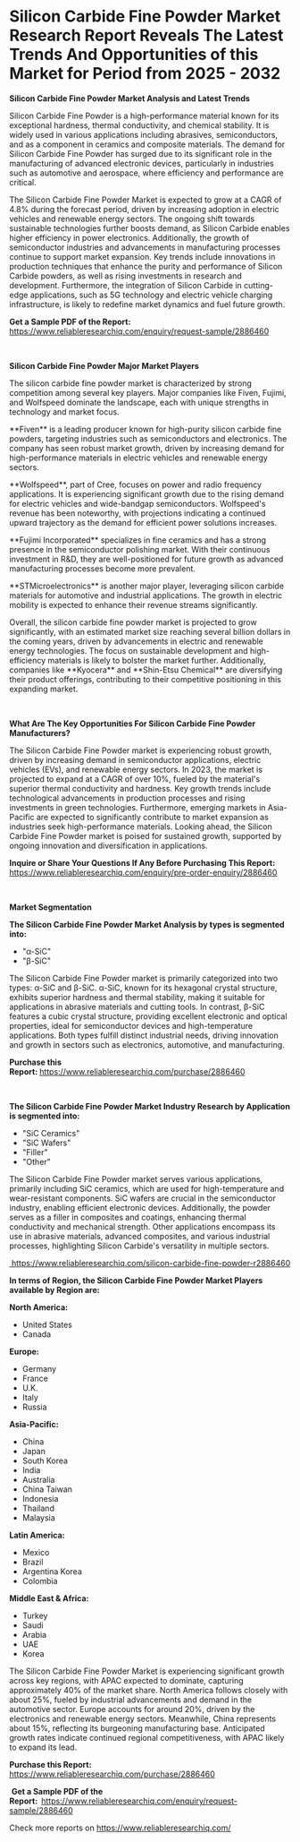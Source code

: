 <p><h1>Silicon Carbide Fine Powder Market Research Report Reveals The Latest Trends And Opportunities of this Market for Period from 2025 - 2032</h1></p><p><strong>Silicon Carbide Fine Powder Market Analysis and Latest Trends</strong></p>
<p><p>Silicon Carbide Fine Powder is a high-performance material known for its exceptional hardness, thermal conductivity, and chemical stability. It is widely used in various applications including abrasives, semiconductors, and as a component in ceramics and composite materials. The demand for Silicon Carbide Fine Powder has surged due to its significant role in the manufacturing of advanced electronic devices, particularly in industries such as automotive and aerospace, where efficiency and performance are critical.</p><p>The Silicon Carbide Fine Powder Market is expected to grow at a CAGR of 4.8% during the forecast period, driven by increasing adoption in electric vehicles and renewable energy sectors. The ongoing shift towards sustainable technologies further boosts demand, as Silicon Carbide enables higher efficiency in power electronics. Additionally, the growth of semiconductor industries and advancements in manufacturing processes continue to support market expansion. Key trends include innovations in production techniques that enhance the purity and performance of Silicon Carbide powders, as well as rising investments in research and development. Furthermore, the integration of Silicon Carbide in cutting-edge applications, such as 5G technology and electric vehicle charging infrastructure, is likely to redefine market dynamics and fuel future growth.</p></p>
<p><strong>Get a Sample PDF of the Report:&nbsp;</strong> <a href="https://www.reliableresearchiq.com/enquiry/request-sample/2886460?utm_campaign=3171&utm_medium=2&utm_source=Github&utm_content=ia&utm_term=13032025&utm_id=silicon-carbide-fine-powder">https://www.reliableresearchiq.com/enquiry/request-sample/2886460</a></p>
<p>&nbsp;</p>
<p><strong>Silicon Carbide Fine Powder Major Market Players</strong></p>
<p><p>The silicon carbide fine powder market is characterized by strong competition among several key players. Major companies like Fiven, Fujimi, and Wolfspeed dominate the landscape, each with unique strengths in technology and market focus.</p><p>**Fiven** is a leading producer known for high-purity silicon carbide fine powders, targeting industries such as semiconductors and electronics. The company has seen robust market growth, driven by increasing demand for high-performance materials in electric vehicles and renewable energy sectors.</p><p>**Wolfspeed**, part of Cree, focuses on power and radio frequency applications. It is experiencing significant growth due to the rising demand for electric vehicles and wide-bandgap semiconductors. Wolfspeed's revenue has been noteworthy, with projections indicating a continued upward trajectory as the demand for efficient power solutions increases.</p><p>**Fujimi Incorporated** specializes in fine ceramics and has a strong presence in the semiconductor polishing market. With their continuous investment in R&D, they are well-positioned for future growth as advanced manufacturing processes become more prevalent.</p><p>**STMicroelectronics** is another major player, leveraging silicon carbide materials for automotive and industrial applications. The growth in electric mobility is expected to enhance their revenue streams significantly.</p><p>Overall, the silicon carbide fine powder market is projected to grow significantly, with an estimated market size reaching several billion dollars in the coming years, driven by advancements in electric and renewable energy technologies. The focus on sustainable development and high-efficiency materials is likely to bolster the market further. Additionally, companies like **Kyocera** and **Shin-Etsu Chemical** are diversifying their product offerings, contributing to their competitive positioning in this expanding market.</p></p>
<p>&nbsp;</p>
<p><strong>What Are The Key Opportunities For Silicon Carbide Fine Powder Manufacturers?</strong></p>
<p><p>The Silicon Carbide Fine Powder market is experiencing robust growth, driven by increasing demand in semiconductor applications, electric vehicles (EVs), and renewable energy sectors. In 2023, the market is projected to expand at a CAGR of over 10%, fueled by the material's superior thermal conductivity and hardness. Key growth trends include technological advancements in production processes and rising investments in green technologies. Furthermore, emerging markets in Asia-Pacific are expected to significantly contribute to market expansion as industries seek high-performance materials. Looking ahead, the Silicon Carbide Fine Powder market is poised for sustained growth, supported by ongoing innovation and diversification in applications.</p></p>
<p><strong>Inquire or Share Your Questions If Any Before Purchasing This Report:</strong> <a href="https://www.reliableresearchiq.com/enquiry/pre-order-enquiry/2886460?utm_campaign=3171&utm_medium=2&utm_source=Github&utm_content=ia&utm_term=13032025&utm_id=silicon-carbide-fine-powder">https://www.reliableresearchiq.com/enquiry/pre-order-enquiry/2886460</a></p>
<p>&nbsp;</p>
<p><strong>Market Segmentation</strong></p>
<p><strong>The Silicon Carbide Fine Powder Market Analysis by types is segmented into:</strong></p>
<p><ul><li>"α-SiC"</li><li>"β-SiC"</li></ul></p>
<p><p>The Silicon Carbide Fine Powder market is primarily categorized into two types: α-SiC and β-SiC. α-SiC, known for its hexagonal crystal structure, exhibits superior hardness and thermal stability, making it suitable for applications in abrasive materials and cutting tools. In contrast, β-SiC features a cubic crystal structure, providing excellent electronic and optical properties, ideal for semiconductor devices and high-temperature applications. Both types fulfill distinct industrial needs, driving innovation and growth in sectors such as electronics, automotive, and manufacturing.</p></p>
<p><strong>Purchase this Report:&nbsp;</strong><a href="https://www.reliableresearchiq.com/purchase/2886460?utm_campaign=3171&utm_medium=2&utm_source=Github&utm_content=ia&utm_term=13032025&utm_id=silicon-carbide-fine-powder">https://www.reliableresearchiq.com/purchase/2886460</a></p>
<p>&nbsp;</p>
<p><strong>The Silicon Carbide Fine Powder Market Industry Research by Application is segmented into:</strong></p>
<p><ul><li>"SiC Ceramics"</li><li>"SiC Wafers"</li><li>"Filler"</li><li>"Other"</li></ul></p>
<p><p>The Silicon Carbide Fine Powder market serves various applications, primarily including SiC ceramics, which are used for high-temperature and wear-resistant components. SiC wafers are crucial in the semiconductor industry, enabling efficient electronic devices. Additionally, the powder serves as a filler in composites and coatings, enhancing thermal conductivity and mechanical strength. Other applications encompass its use in abrasive materials, advanced composites, and various industrial processes, highlighting Silicon Carbide's versatility in multiple sectors.</p></p>
<p><a href="https://www.reliableresearchiq.com/silicon-carbide-fine-powder-r2886460?utm_campaign=3171&utm_medium=2&utm_source=Github&utm_content=ia&utm_term=13032025&utm_id=silicon-carbide-fine-powder">&nbsp;https://www.reliableresearchiq.com/silicon-carbide-fine-powder-r2886460</a></p>
<p><strong>In terms of Region, the Silicon Carbide Fine Powder Market Players available by Region are:</strong></p>
<p>
    <p> <strong> North America: </strong>
        <ul>
            <li>United States</li>
            <li>Canada</li>
        </ul>
        </p> 
    <p> <strong> Europe: </strong>
        <ul>
            <li>Germany</li>
            <li>France</li>
            <li>U.K.</li>
            <li>Italy</li>
            <li>Russia</li>
        </ul>
        </p> 
    <p> <strong> Asia-Pacific: </strong>
        <ul>
            <li>China</li>
            <li>Japan</li>
            <li>South Korea</li>
            <li>India</li>
            <li>Australia</li>
            <li>China Taiwan</li>
            <li>Indonesia</li>
            <li>Thailand</li>
            <li>Malaysia</li>
        </ul>
        </p> 
    <p> <strong> Latin America: </strong>
        <ul>
            <li>Mexico</li>
            <li>Brazil</li>
            <li>Argentina Korea</li>
            <li>Colombia</li>
        </ul>
        </p> 
    <p> <strong> Middle East & Africa: </strong>
        <ul>
            <li>Turkey</li>
            <li>Saudi</li>
            <li>Arabia</li>
            <li>UAE</li>
            <li>Korea</li>
        </ul>
    </p>
    </p>
<p><p>The Silicon Carbide Fine Powder Market is experiencing significant growth across key regions, with APAC expected to dominate, capturing approximately 40% of the market share. North America follows closely with about 25%, fueled by industrial advancements and demand in the automotive sector. Europe accounts for around 20%, driven by the electronics and renewable energy sectors. Meanwhile, China represents about 15%, reflecting its burgeoning manufacturing base. Anticipated growth rates indicate continued regional competitiveness, with APAC likely to expand its lead.</p></p>
<p><strong>Purchase this Report: </strong><a href="https://www.reliableresearchiq.com/purchase/2886460?utm_campaign=3171&utm_medium=2&utm_source=Github&utm_content=ia&utm_term=13032025&utm_id=silicon-carbide-fine-powder">https://www.reliableresearchiq.com/purchase/2886460</a></p>
<p>&nbsp;<strong>Get a Sample PDF of the Report:&nbsp;&nbsp;</strong><a href="https://www.reliableresearchiq.com/enquiry/request-sample/2886460?utm_campaign=3171&utm_medium=2&utm_source=Github&utm_content=ia&utm_term=13032025&utm_id=silicon-carbide-fine-powder">https://www.reliableresearchiq.com/enquiry/request-sample/2886460</a></p>
<p><strong></strong></p>
<p>Check more reports on <a href="https://www.reliableresearchiq.com/?utm_campaign=3171&utm_medium=2&utm_source=Github&utm_content=ia&utm_term=13032025&utm_id=silicon-carbide-fine-powder">https://www.reliableresearchiq.com/</a></p>